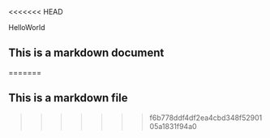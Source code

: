 <<<<<<< HEAD

HelloWorld




## This is a markdown document


=======
## This is a markdown file
>>>>>>> f6b778ddf4df2ea4cbd348f5290105a1831f94a0
